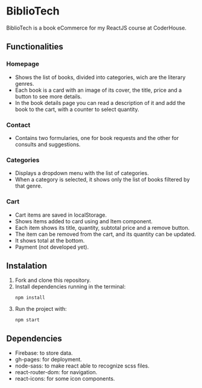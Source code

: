 # BiblioTech
BiblioTech is a book eCommerce for my ReactJS course at CoderHouse.

## Functionalities
### Homepage 
- Shows the list of books, divided into categories, wich are the literary genres.
- Each book is a card with an image of its cover, the title, price and a button to see more details.
- In the book details page you can read a description of it and add the book to the cart, with a counter to select quantity.
### Contact
- Contains two formularies, one for book requests and the other for consults and suggestions.
### Categories
- Displays a dropdown menu with the list of categories.
- When a category is selected, it shows only the list of books filtered by that genre.
### Cart
- Cart items are saved in localStorage.
- Shows items added to card using and Item component.
- Each item shows its title, quantity, subtotal price and a remove button.
- The item can be removed from the cart, and its quantity can be updated.
- It shows total at the bottom.
- Payment (not developed yet).

## Instalation

1. Fork and clone this repository.
2. Install dependencies running in the terminal:
   ```
   npm install
   ``` 
3. Run the project with: 
   ```
   npm start
   ```  
## Dependencies
- Firebase: to store data.
- gh-pages: for deployment.
- node-sass: to make react able to recognize scss files.
- react-router-dom: for navigation.
- react-icons: for some icon components.
